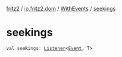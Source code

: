 [fritz2](../../index.md) / [io.fritz2.dom](../index.md) / [WithEvents](index.md) / [seekings](./seekings.md)

# seekings

`val seekings: `[`Listener`](../-listener/index.md)`<`[`Event`](https://kotlinlang.org/api/latest/jvm/stdlib/org.w3c.dom.events/-event/index.html)`, T>`